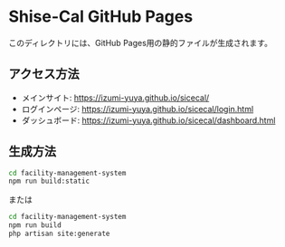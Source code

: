 # Shise-Cal GitHub Pages

このディレクトリには、GitHub Pages用の静的ファイルが生成されます。

## アクセス方法

- メインサイト: https://izumi-yuya.github.io/sicecal/
- ログインページ: https://izumi-yuya.github.io/sicecal/login.html
- ダッシュボード: https://izumi-yuya.github.io/sicecal/dashboard.html

## 生成方法

```bash
cd facility-management-system
npm run build:static
```

または

```bash
cd facility-management-system
npm run build
php artisan site:generate
```